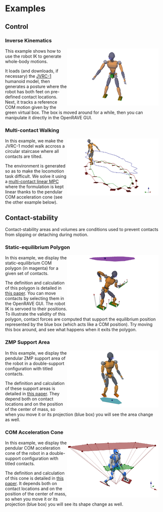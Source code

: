 # Examples

## Control

### Inverse Kinematics

<img align="right" src="images/inverse_kinematics.png" width="300" />

This example shows how to use the robot IK to generate whole-body motions.

It loads (and downloads, if necessary) the
[JVRC-1](https://github.com/stephane-caron/openrave_models/tree/master/JVRC-1) humanoid model, then generates a posture where the robot has both feet on pre-defined contact locations. Next, it tracks a reference COM motion given by the green virtual box. The box is moved around for a while, then you can manipulate it directly in the OpenRAVE GUI.

### Multi-contact Walking

<img align="right" src="images/multi_contact_walking.png" width="300" />

In this example, we make the JVRC-1 model walk accross a circular staircase where all contacts are tilted.

The environment is generated so as to make the locomotion task difficult. We solve it using a [multi-contact linear
MPC](https://scaron.info/research/humanoids-2016.html) where the formulation is kept linear thanks to the pendular COM acceleration cone (see the other example below).

## Contact-stability

Contact-stability areas and volumes are conditions used to prevent contacts
from slipping or detaching during motion.

### Static-equilibrium Polygon

<img align="right" src="images/static_equilibrium_polygon.png" width="300" />

In this example, we display the static-equilibrium COM polygon (in magenta) for
a given set of contacts.
    
The definition and calculation of this polygon is detailed in [this
paper](https://doi.org/10.1109/TRO.2008.2001360). You can move contacts by
selecting them in the OpenRAVE GUI. The robot IK is servoed to their positions.
To illustrate the validity of this polygon, contact forces are computed that
support the equilibrium position represented by the blue box (which acts like a
COM position). Try moving this box around, and see what happens when it exits
the polygon.

### ZMP Support Area

<img align="right" src="images/zmp_support_area.png" width="300" />

In this example, we display the pendular ZMP support area of the robot in a
double-support configuration with titled contacts.

The definition and calculation of these support areas is detailed in [this
paper](https://scaron.info/research/tro-2016.html). They depend both on contact
locations and on the position of the center of mass, so when you move it or its
projection (blue box) you will see the area change as well.

### COM Acceleration Cone

<img align="right" src="images/com_accel_cone.png" width="300" />

In this example, we display the pendular COM acceleration cone of the robot in
a double-support configuration with titled contacts.

The definition and calculation of this cone is detailed in [this
paper](https://scaron.info/research/humanoids-2016.html). It depends both on
contact locations and on the position of the center of mass, so when you move
it or its projection (blue box) you will see its shape change as well.
